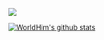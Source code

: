 ![](https://api.xecades.xyz/api?img=2&bg=131%2C222%2C255%2C0.79&site=www.dontplay.top&email=20231159@bjtu.edu.cn&bilibili=398512806)

[![WorldHim's github stats](https://gayhub-readme-stats.vercel.app/api?username=Dontplay1003)](https://github.com/WorldHim)
